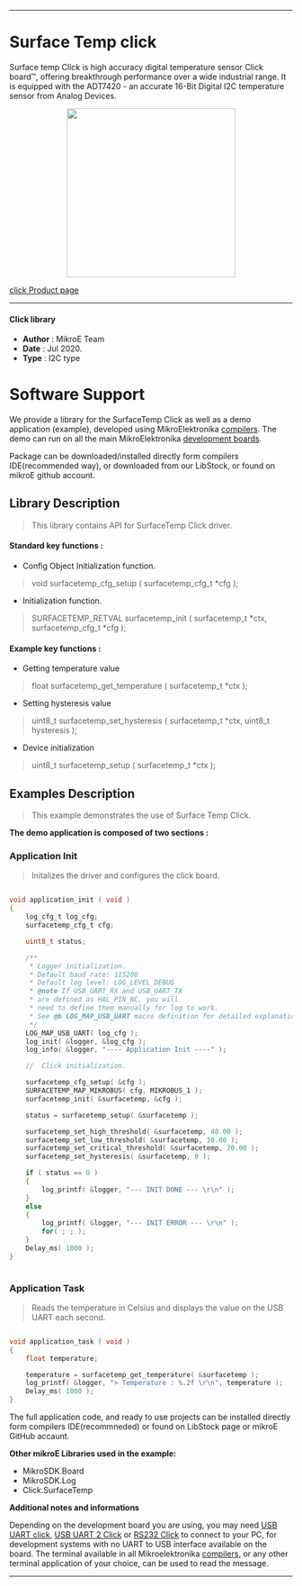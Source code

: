 
---
# Surface Temp click

Surface temp Click is high accuracy digital temperature sensor Click board™, offering breakthrough performance over a wide industrial range. It is equipped with the ADT7420 - an accurate 16-Bit Digital I2C temperature sensor from Analog Devices.

<p align="center">
  <img src="https://download.mikroe.com/images/click_for_ide/surfacetemp_click.png" height=300px>
</p>


[click Product page](https://www.mikroe.com/surface-temp-click)

---


#### Click library 

- **Author**        : MikroE Team
- **Date**          : Jul 2020.
- **Type**          : I2C type


# Software Support

We provide a library for the SurfaceTemp Click 
as well as a demo application (example), developed using MikroElektronika 
[compilers](https://shop.mikroe.com/compilers). 
The demo can run on all the main MikroElektronika [development boards](https://shop.mikroe.com/development-boards).

Package can be downloaded/installed directly form compilers IDE(recommended way), or downloaded from our LibStock, or found on mikroE github account. 

## Library Description

> This library contains API for SurfaceTemp Click driver.

#### Standard key functions :

- Config Object Initialization function.
> void surfacetemp_cfg_setup ( surfacetemp_cfg_t *cfg ); 
 
- Initialization function.
> SURFACETEMP_RETVAL surfacetemp_init ( surfacetemp_t *ctx, surfacetemp_cfg_t *cfg );

#### Example key functions :

- Getting temperature value
> float surfacetemp_get_temperature ( surfacetemp_t *ctx );
 
- Setting hysteresis value
> uint8_t surfacetemp_set_hysteresis ( surfacetemp_t *ctx, uint8_t hysteresis );

- Device initialization
> uint8_t surfacetemp_setup ( surfacetemp_t *ctx );

## Examples Description

> This example demonstrates the use of Surface Temp Click.

**The demo application is composed of two sections :**

### Application Init 

> Initalizes the driver and configures the click board.

```c

void application_init ( void )
{
    log_cfg_t log_cfg;
    surfacetemp_cfg_t cfg;

    uint8_t status;

    /** 
     * Logger initialization.
     * Default baud rate: 115200
     * Default log level: LOG_LEVEL_DEBUG
     * @note If USB_UART_RX and USB_UART_TX 
     * are defined as HAL_PIN_NC, you will 
     * need to define them manually for log to work. 
     * See @b LOG_MAP_USB_UART macro definition for detailed explanation.
     */
    LOG_MAP_USB_UART( log_cfg );
    log_init( &logger, &log_cfg );
    log_info( &logger, "---- Application Init ----" );

    //  Click initialization.

    surfacetemp_cfg_setup( &cfg );
    SURFACETEMP_MAP_MIKROBUS( cfg, MIKROBUS_1 );
    surfacetemp_init( &surfacetemp, &cfg );

    status = surfacetemp_setup( &surfacetemp );

    surfacetemp_set_high_threshold( &surfacetemp, 40.00 );
    surfacetemp_set_low_threshold( &surfacetemp, 10.00 );
    surfacetemp_set_critical_threshold( &surfacetemp, 70.00 );
    surfacetemp_set_hysteresis( &surfacetemp, 0 );

    if ( status == 0 )
    {
        log_printf( &logger, "--- INIT DONE --- \r\n" );
    }
    else
    {
        log_printf( &logger, "--- INIT ERROR --- \r\n" );
        for( ; ; );
    }
    Delay_ms( 1000 );
}
  
```

### Application Task

> Reads the temperature in Celsius and displays the value on the USB UART each second.

```c

void application_task ( void )
{
    float temperature;

    temperature = surfacetemp_get_temperature( &surfacetemp );
    log_printf( &logger, "> Temperature : %.2f \r\n", temperature );
    Delay_ms( 1000 );
}

```


The full application code, and ready to use projects can be  installed directly form compilers IDE(recommneded) or found on LibStock page or mikroE GitHub accaunt.

**Other mikroE Libraries used in the example:** 

- MikroSDK.Board
- MikroSDK.Log
- Click.SurfaceTemp

**Additional notes and informations**

Depending on the development board you are using, you may need 
[USB UART click](https://shop.mikroe.com/usb-uart-click), 
[USB UART 2 Click](https://shop.mikroe.com/usb-uart-2-click) or 
[RS232 Click](https://shop.mikroe.com/rs232-click) to connect to your PC, for 
development systems with no UART to USB interface available on the board. The 
terminal available in all Mikroelektronika 
[compilers](https://shop.mikroe.com/compilers), or any other terminal application 
of your choice, can be used to read the message.



---
